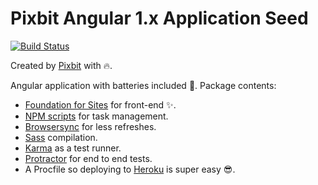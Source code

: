 # Pixbit Angular 1.x Application Seed
[![Build Status](https://travis-ci.org/pixbit/angular-app-seed.svg)](https://travis-ci.org/pixbit/angular-app-seed)

Created by [Pixbit](http://thinkpixbit.com) with :fire:.

Angular application with batteries included :battery:. Package contents:
+ [Foundation for Sites](https://github.com/zurb/foundation-sites) for front-end :sparkles:.
+ [NPM scripts](https://docs.npmjs.com/misc/scripts) for task management.
+ [Browsersync](http://www.browsersync.io/) for less refreshes.
+ [Sass](http://sass-lang.com/) compilation.
+ [Karma](https://github.com/karma-runner/karma) as a test runner.
+ [Protractor](http://angular.github.io/protractor/#/) for end to end tests.
+ A Procfile so deploying to [Heroku](https://www.heroku.com/) is super easy :sunglasses:.
